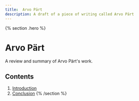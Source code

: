 ```yaml
---
title:  Arvo Pärt
description: A draft of a piece of writing called Arvo Pärt
---
```


{% section .hero %}
# Arvo Pärt
A review and summary of Arvo Pärt's work.
## Contents
1. [Introduction](#introduction)
2. [Conclusion](#conclusion)
{% /section %}

